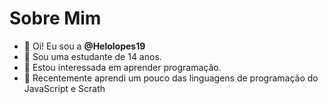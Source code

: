 # Sobre Mim

- 👋 Oi! Eu sou a **@Helolopes19**
- 👀 Sou uma estudante de 14 anos.
- 🌱 Estou interessada em aprender programação.
- 💞️ Recentemente aprendi um pouco das linguagens de programação do JavaScript e Scrath


